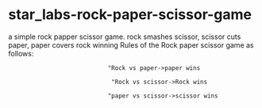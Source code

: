# star_labs-rock-paper-scissor-game
a simple rock papper scissor game. rock smashes scissor, scissor cuts paper, paper covers rock 
winning Rules of the Rock paper scissor game as follows: 

                                "Rock vs paper->paper wins 

                                 "Rock vs scissor->Rock wins 

                                "paper vs scissor->scissor wins 
